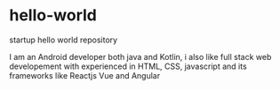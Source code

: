 # hello-world
startup hello world repository

I am an Android developer both java and Kotlin, i also like  full stack web developement with experienced in HTML, CSS, javascript and its frameworks like Reactjs Vue and Angular 
